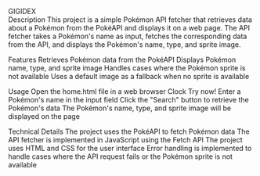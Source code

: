 GIGIDEX  
Description
This project is a simple Pokémon API fetcher that retrieves data about a Pokémon from the PokéAPI and displays it on a web page.
The API fetcher takes a Pokémon's name as input, fetches the corresponding data from the API, and displays the Pokémon's name, type, and sprite image.

Features
Retrieves Pokémon data from the PokéAPI
Displays Pokémon name, type, and sprite image
Handles cases where the Pokémon sprite is not available
Uses a default image as a fallback when no sprite is available

Usage
Open the home.html file in a web browser
Clock Try now!
Enter a Pokémon's name in the input field
Click the "Search" button to retrieve the Pokémon's data
The Pokémon's name, type, and sprite image will be displayed on the page

Technical Details
The project uses the PokéAPI to fetch Pokémon data
The API fetcher is implemented in JavaScript using the Fetch API
The project uses HTML and CSS for the user interface
Error handling is implemented to handle cases where the API request fails or the Pokémon sprite is not available
